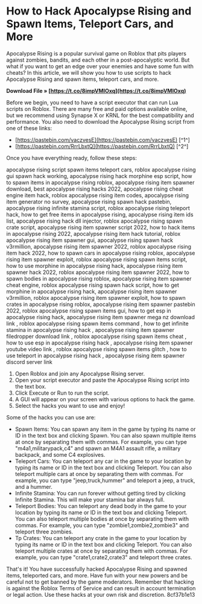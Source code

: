 
 
# How to Hack Apocalypse Rising and Spawn Items, Teleport Cars, and More
 
Apocalypse Rising is a popular survival game on Roblox that pits players against zombies, bandits, and each other in a post-apocalyptic world. But what if you want to get an edge over your enemies and have some fun with cheats? In this article, we will show you how to use scripts to hack Apocalypse Rising and spawn items, teleport cars, and more.
 
**Download File » [https://t.co/8impVMIOxq](https://t.co/8impVMIOxq)**


 
Before we begin, you need to have a script executor that can run Lua scripts on Roblox. There are many free and paid options available online, but we recommend using Synapse X or KRNL for the best compatibility and performance. You also need to download the Apocalypse Rising script from one of these links:
 
- [https://pastebin.com/vaczvesE](https://pastebin.com/vaczvesE) [^1^]
- [https://pastebin.com/RrrLbxtQ](https://pastebin.com/RrrLbxtQ) [^2^]

Once you have everything ready, follow these steps:
 
apocalypse rising script spawn items teleport cars,  roblox apocalypse rising gui spawn hack working,  apocalypse rising hack morphine esp script,  how to spawn items in apocalypse rising roblox,  apocalypse rising item spawner download,  best apocalypse rising hacks 2022,  apocalypse rising cheat engine item hack,  roblox apocalypse rising item codes,  apocalypse rising item generator no survey,  apocalypse rising spawn hack pastebin,  apocalypse rising infinite stamina script,  roblox apocalypse rising teleport hack,  how to get free items in apocalypse rising,  apocalypse rising item ids list,  apocalypse rising hack dll injector,  roblox apocalypse rising spawn crate script,  apocalypse rising item spawner script 2022,  how to hack items in apocalypse rising 2022,  apocalypse rising item hack tutorial,  roblox apocalypse rising item spawner gui,  apocalypse rising spawn hack v3rmillion,  apocalypse rising item spawner 2022,  roblox apocalypse rising item hack 2022,  how to spawn cars in apocalypse rising roblox,  apocalypse rising item spawner exploit,  roblox apocalypse rising spawn items script,  how to use morphine in apocalypse rising hack,  apocalypse rising item spawner hack 2022,  roblox apocalypse rising item spawner 2022,  how to spawn bodies in apocalypse rising roblox,  apocalypse rising item spawner cheat engine,  roblox apocalypse rising spawn hack script,  how to get morphine in apocalypse rising hack,  apocalypse rising item spawner v3rmillion,  roblox apocalypse rising item spawner exploit,  how to spawn crates in apocalypse rising roblox,  apocalypse rising item spawner pastebin 2022,  roblox apocalypse rising spawn items gui,  how to get esp in apocalypse rising hack,  apocalypse rising item spawner mega nz download link ,  roblox apocalypse rising spawn items command ,  how to get infinite stamina in apocalypse rising hack ,  apocalypse rising item spawner filedropper download link ,  roblox apocalypse rising spawn items cheat ,  how to use esp in apocalypse rising hack ,  apocalypse rising item spawner youtube video link ,  roblox apocalypse rising spawn items glitch ,  how to use teleport in apocalypse rising hack ,  apocalypse rising item spawner discord server link

1. Open Roblox and join any Apocalypse Rising server.
2. Open your script executor and paste the Apocalypse Rising script into the text box.
3. Click Execute or Run to run the script.
4. A GUI will appear on your screen with various options to hack the game.
5. Select the hacks you want to use and enjoy!

Some of the hacks you can use are:

- Spawn Items: You can spawn any item in the game by typing its name or ID in the text box and clicking Spawn. You can also spawn multiple items at once by separating them with commas. For example, you can type "m4a1,militarypack,c4" and spawn an M4A1 assault rifle, a military backpack, and some C4 explosives.
- Teleport Cars: You can teleport any car in the game to your location by typing its name or ID in the text box and clicking Teleport. You can also teleport multiple cars at once by separating them with commas. For example, you can type "jeep,truck,hummer" and teleport a jeep, a truck, and a hummer.
- Infinite Stamina: You can run forever without getting tired by clicking Infinite Stamina. This will make your stamina bar always full.
- Teleport Bodies: You can teleport any dead body in the game to your location by typing its name or ID in the text box and clicking Teleport. You can also teleport multiple bodies at once by separating them with commas. For example, you can type "zombie1,zombie2,zombie3" and teleport three zombies.
- Tp Crates: You can teleport any crate in the game to your location by typing its name or ID in the text box and clicking Teleport. You can also teleport multiple crates at once by separating them with commas. For example, you can type "crate1,crate2,crate3" and teleport three crates.

That's it! You have successfully hacked Apocalypse Rising and spawned items, teleported cars, and more. Have fun with your new powers and be careful not to get banned by the game moderators. Remember that hacking is against the Roblox Terms of Service and can result in account termination or legal action. Use these hacks at your own risk and discretion.
 8cf37b1e13
 
